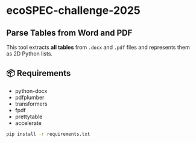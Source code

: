 # ecoSPEC-challenge-2025

## Parse Tables from Word and PDF

This tool extracts **all tables** from `.docx` and `.pdf` files and represents them as 2D Python lists.

## 📦 Requirements

- python-docx
- pdfplumber
- transformers
- fpdf
- prettytable
- accelerate

```bash
pip install -r requirements.txt
